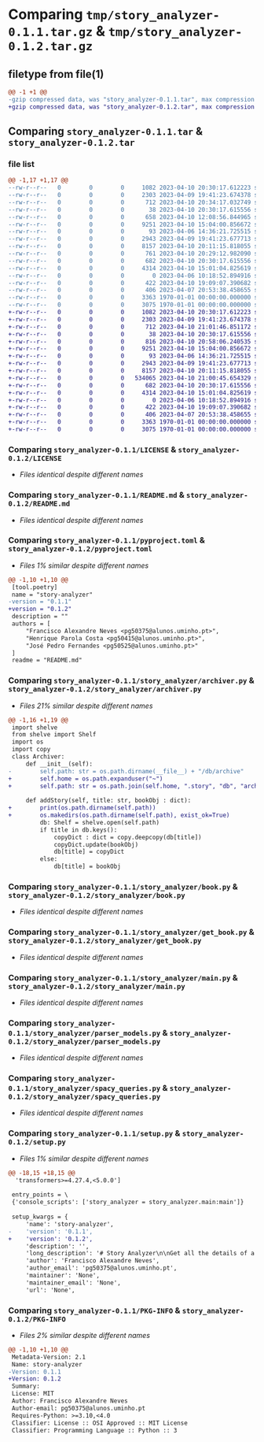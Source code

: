 # Comparing `tmp/story_analyzer-0.1.1.tar.gz` & `tmp/story_analyzer-0.1.2.tar.gz`

## filetype from file(1)

```diff
@@ -1 +1 @@
-gzip compressed data, was "story_analyzer-0.1.1.tar", max compression
+gzip compressed data, was "story_analyzer-0.1.2.tar", max compression
```

## Comparing `story_analyzer-0.1.1.tar` & `story_analyzer-0.1.2.tar`

### file list

```diff
@@ -1,17 +1,17 @@
--rw-r--r--   0        0        0     1082 2023-04-10 20:30:17.612223 story_analyzer-0.1.1/LICENSE
--rw-r--r--   0        0        0     2303 2023-04-09 19:41:23.674378 story_analyzer-0.1.1/README.md
--rw-r--r--   0        0        0      712 2023-04-10 20:34:17.032749 story_analyzer-0.1.1/pyproject.toml
--rw-r--r--   0        0        0       38 2023-04-10 20:30:17.615556 story_analyzer-0.1.1/story_analyzer/__init__.py
--rw-r--r--   0        0        0      658 2023-04-10 12:08:56.844965 story_analyzer-0.1.1/story_analyzer/archiver.py
--rw-r--r--   0        0        0     9251 2023-04-10 15:04:00.856672 story_analyzer-0.1.1/story_analyzer/book.py
--rw-r--r--   0        0        0       93 2023-04-06 14:36:21.725515 story_analyzer-0.1.1/story_analyzer/data/spacy_models
--rw-r--r--   0        0        0     2943 2023-04-09 19:41:23.677713 story_analyzer-0.1.1/story_analyzer/get_book.py
--rw-r--r--   0        0        0     8157 2023-04-10 20:11:15.818055 story_analyzer-0.1.1/story_analyzer/main.py
--rw-r--r--   0        0        0      761 2023-04-10 20:29:12.982090 story_analyzer-0.1.1/story_analyzer/out.json
--rw-r--r--   0        0        0      682 2023-04-10 20:30:17.615556 story_analyzer-0.1.1/story_analyzer/parser_models.py
--rw-r--r--   0        0        0     4314 2023-04-10 15:01:04.825619 story_analyzer-0.1.1/story_analyzer/spacy_queries.py
--rw-r--r--   0        0        0        0 2023-04-06 10:18:52.894916 story_analyzer-0.1.1/story_analyzer/tests/__init__.py
--rw-r--r--   0        0        0      422 2023-04-10 19:09:07.390682 story_analyzer-0.1.1/story_analyzer/tests/test_archiver.py
--rw-r--r--   0        0        0      406 2023-04-07 20:53:38.458655 story_analyzer-0.1.1/story_analyzer/tests/test_spacy_queries.py
--rw-r--r--   0        0        0     3363 1970-01-01 00:00:00.000000 story_analyzer-0.1.1/setup.py
--rw-r--r--   0        0        0     3075 1970-01-01 00:00:00.000000 story_analyzer-0.1.1/PKG-INFO
+-rw-r--r--   0        0        0     1082 2023-04-10 20:30:17.612223 story_analyzer-0.1.2/LICENSE
+-rw-r--r--   0        0        0     2303 2023-04-09 19:41:23.674378 story_analyzer-0.1.2/README.md
+-rw-r--r--   0        0        0      712 2023-04-10 21:01:46.851172 story_analyzer-0.1.2/pyproject.toml
+-rw-r--r--   0        0        0       38 2023-04-10 20:30:17.615556 story_analyzer-0.1.2/story_analyzer/__init__.py
+-rw-r--r--   0        0        0      816 2023-04-10 20:58:06.240535 story_analyzer-0.1.2/story_analyzer/archiver.py
+-rw-r--r--   0        0        0     9251 2023-04-10 15:04:00.856672 story_analyzer-0.1.2/story_analyzer/book.py
+-rw-r--r--   0        0        0       93 2023-04-06 14:36:21.725515 story_analyzer-0.1.2/story_analyzer/data/spacy_models
+-rw-r--r--   0        0        0     2943 2023-04-09 19:41:23.677713 story_analyzer-0.1.2/story_analyzer/get_book.py
+-rw-r--r--   0        0        0     8157 2023-04-10 20:11:15.818055 story_analyzer-0.1.2/story_analyzer/main.py
+-rw-r--r--   0        0        0   534065 2023-04-10 21:00:45.654329 story_analyzer-0.1.2/story_analyzer/out.json
+-rw-r--r--   0        0        0      682 2023-04-10 20:30:17.615556 story_analyzer-0.1.2/story_analyzer/parser_models.py
+-rw-r--r--   0        0        0     4314 2023-04-10 15:01:04.825619 story_analyzer-0.1.2/story_analyzer/spacy_queries.py
+-rw-r--r--   0        0        0        0 2023-04-06 10:18:52.894916 story_analyzer-0.1.2/story_analyzer/tests/__init__.py
+-rw-r--r--   0        0        0      422 2023-04-10 19:09:07.390682 story_analyzer-0.1.2/story_analyzer/tests/test_archiver.py
+-rw-r--r--   0        0        0      406 2023-04-07 20:53:38.458655 story_analyzer-0.1.2/story_analyzer/tests/test_spacy_queries.py
+-rw-r--r--   0        0        0     3363 1970-01-01 00:00:00.000000 story_analyzer-0.1.2/setup.py
+-rw-r--r--   0        0        0     3075 1970-01-01 00:00:00.000000 story_analyzer-0.1.2/PKG-INFO
```

### Comparing `story_analyzer-0.1.1/LICENSE` & `story_analyzer-0.1.2/LICENSE`

 * *Files identical despite different names*

### Comparing `story_analyzer-0.1.1/README.md` & `story_analyzer-0.1.2/README.md`

 * *Files identical despite different names*

### Comparing `story_analyzer-0.1.1/pyproject.toml` & `story_analyzer-0.1.2/pyproject.toml`

 * *Files 1% similar despite different names*

```diff
@@ -1,10 +1,10 @@
 [tool.poetry]
 name = "story-analyzer"
-version = "0.1.1"
+version = "0.1.2"
 description = ""
 authors = [
     "Francisco Alexandre Neves <pg50375@alunos.uminho.pt>",
     "Henrique Parola Costa <pg50415@alunos.uminho.pt>",
     "José Pedro Fernandes <pg50525@alunos.uminho.pt>"
 ]
 readme = "README.md"
```

### Comparing `story_analyzer-0.1.1/story_analyzer/archiver.py` & `story_analyzer-0.1.2/story_analyzer/archiver.py`

 * *Files 21% similar despite different names*

```diff
@@ -1,16 +1,19 @@
 import shelve
 from shelve import Shelf
 import os
 import copy
 class Archiver:
     def __init__(self):
-        self.path: str = os.path.dirname(__file__) + "/db/archive"
+        self.home = os.path.expanduser("~")
+        self.path: str = os.path.join(self.home, ".story", "db", "archive")
 
     def addStory(self, title: str, bookObj : dict):
+        print(os.path.dirname(self.path))
+        os.makedirs(os.path.dirname(self.path), exist_ok=True)
         db: Shelf = shelve.open(self.path)
         if title in db.keys():
             copyDict : dict = copy.deepcopy(db[title])
             copyDict.update(bookObj)
             db[title] = copyDict
         else:
             db[title] = bookObj
```

### Comparing `story_analyzer-0.1.1/story_analyzer/book.py` & `story_analyzer-0.1.2/story_analyzer/book.py`

 * *Files identical despite different names*

### Comparing `story_analyzer-0.1.1/story_analyzer/get_book.py` & `story_analyzer-0.1.2/story_analyzer/get_book.py`

 * *Files identical despite different names*

### Comparing `story_analyzer-0.1.1/story_analyzer/main.py` & `story_analyzer-0.1.2/story_analyzer/main.py`

 * *Files identical despite different names*

### Comparing `story_analyzer-0.1.1/story_analyzer/parser_models.py` & `story_analyzer-0.1.2/story_analyzer/parser_models.py`

 * *Files identical despite different names*

### Comparing `story_analyzer-0.1.1/story_analyzer/spacy_queries.py` & `story_analyzer-0.1.2/story_analyzer/spacy_queries.py`

 * *Files identical despite different names*

### Comparing `story_analyzer-0.1.1/setup.py` & `story_analyzer-0.1.2/setup.py`

 * *Files 1% similar despite different names*

```diff
@@ -18,15 +18,15 @@
  'transformers>=4.27.4,<5.0.0']
 
 entry_points = \
 {'console_scripts': ['story_analyzer = story_analyzer.main:main']}
 
 setup_kwargs = {
     'name': 'story-analyzer',
-    'version': '0.1.1',
+    'version': '0.1.2',
     'description': '',
     'long_description': '# Story Analyzer\n\nGet all the details of a story. From summaries to character information, explore your book like never before!\n\n![Banner](banner.jpg)\n\n## Features\n\n* Quiz game\n* Translation \n* Summarization  \n* Most relevant topics\n* Characteres list \n* Lines list\n* Number of sentences\n* Match of input phrase with a storie excert\n\n## Usage\n\n```\nusage: main.py [-h] [-m {local,web}] [-q] [-t [{English,Spanish,French,German,Italian,Portuguese}]] [-d] [-s] [-l] [-c] [-a [ACTIONS]]\n               [--save title] [-p PROJECTION]\n               input output\n\nBook Analyzer: get insight informations of your storie\n\npositional arguments:\n  input                 input file path or book name (only in web mode)\n  output                output file path\n\noptions:\n  -h, --help            show this help message and exit\n  -m {local,web}, --mode {local,web}\n                        app modes\n  -q, --quiz            quiz game\n  -t [{English,Spanish,French,German,Italian,Portuguese}], --translate [{English,Spanish,French,German,Italian,Portuguese}]\n                        translate the book\n  -d, --discussions     list the book discussions (topics)\n  -s, --summary         summarize the book\n  -l, --language        detect book language\n  -c, --characters      get informations of the book characters\n  -a [ACTIONS], --actions [ACTIONS]\n                        get the top most actions of a book\n  --save title          the book will be saved and so will any queries invoked deemed savable.\n  -p PROJECTION, --projection PROJECTION\n                        project queries in the text range. Projection type is [<bottom>;<higher>]\n  -sa, --sentiment-analysis\n                        get the sentiment analysis of the book\n```\n\n## Dependencies\n\n* Quiz game is made with https://huggingface.co/gpt2\n* Transaltion is made with https://huggingface.co/docs/transformers/main/en/model_doc/t5#overview\n* Summarization is made with https://huggingface.co/docs/transformers/model_doc/pegasus\n* Most Relevent Topics is made with https://radimrehurek.com/gensim/\n* Language detection is made with https://huggingface.co/papluca/xlm-roberta-base-language-detection\n* Actions, Characters and places list is made with https://spacy.io/\n* HTML extraction is made with https://www.crummy.com/software/BeautifulSoup/bs4/doc/',
     'author': 'Francisco Alexandre Neves',
     'author_email': 'pg50375@alunos.uminho.pt',
     'maintainer': 'None',
     'maintainer_email': 'None',
     'url': 'None',
```

### Comparing `story_analyzer-0.1.1/PKG-INFO` & `story_analyzer-0.1.2/PKG-INFO`

 * *Files 2% similar despite different names*

```diff
@@ -1,10 +1,10 @@
 Metadata-Version: 2.1
 Name: story-analyzer
-Version: 0.1.1
+Version: 0.1.2
 Summary: 
 License: MIT
 Author: Francisco Alexandre Neves
 Author-email: pg50375@alunos.uminho.pt
 Requires-Python: >=3.10,<4.0
 Classifier: License :: OSI Approved :: MIT License
 Classifier: Programming Language :: Python :: 3
```

